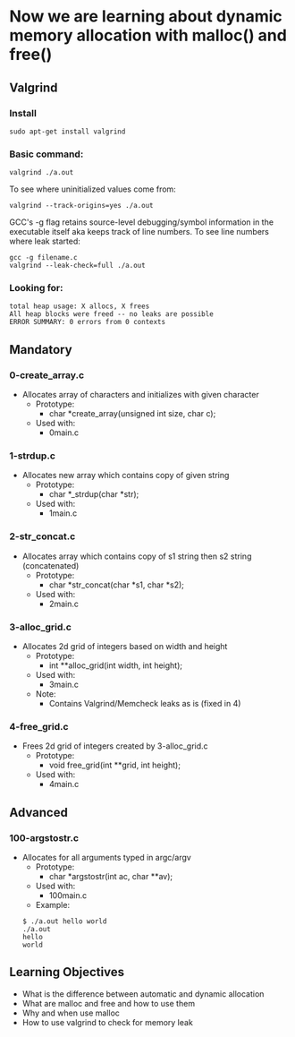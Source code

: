 # Now we are learning about dynamic memory allocation with malloc() and free()

## Valgrind

### Install

```
sudo apt-get install valgrind
```

### Basic command:

```
valgrind ./a.out
```

To see where uninitialized values come from:

```
valgrind --track-origins=yes ./a.out
```

GCC's -g flag retains source-level debugging/symbol information in the executable itself aka keeps track of line numbers. To see line numbers where leak started:

```
gcc -g filename.c
valgrind --leak-check=full ./a.out
```

### Looking for:

```
total heap usage: X allocs, X frees
All heap blocks were freed -- no leaks are possible
ERROR SUMMARY: 0 errors from 0 contexts
```

## Mandatory

### 0-create_array.c
- Allocates array of characters and initializes with given character
	- Prototype:
		- char *create_array(unsigned int size, char c);
	- Used with:
		- 0main.c

### 1-strdup.c
- Allocates new array which contains copy of given string
	- Prototype:
		- char *_strdup(char *str);
	- Used with:
		- 1main.c

### 2-str_concat.c
- Allocates array which contains copy of s1 string then s2 string (concatenated)
	- Prototype:
		- char *str_concat(char *s1, char *s2);
	- Used with:
		- 2main.c

### 3-alloc_grid.c
- Allocates 2d grid of integers based on width and height
	- Prototype:
		- int **alloc_grid(int width, int height);
	- Used with:
		- 3main.c
	- Note:
		- Contains Valgrind/Memcheck leaks as is (fixed in 4)

### 4-free_grid.c
- Frees 2d grid of integers created by 3-alloc_grid.c
	- Prototype:
		- void free_grid(int **grid, int height);
	- Used with:
		- 4main.c

## Advanced

### 100-argstostr.c
- Allocates for all arguments typed in argc/argv
	- Prototype:
		- char *argstostr(int ac, char **av);
	- Used with:
		- 100main.c
	- Example:
	```
	$ ./a.out hello world
	./a.out
	hello
	world
	```

## Learning Objectives

- What is the difference between automatic and dynamic allocation
- What are malloc and free and how to use them
- Why and when use malloc
- How to use valgrind to check for memory leak
